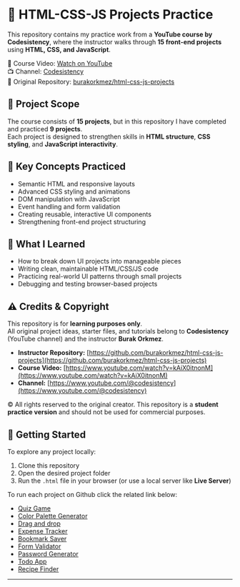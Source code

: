 # 🎯 HTML-CSS-JS Projects Practice  

This repository contains my practice work from a **YouTube course by Codesistency**, where the instructor walks through **15 front-end projects** using **HTML, CSS, and JavaScript**.  

🔗 Course Video: [Watch on YouTube](https://www.youtube.com/watch?v=kAiX0itnonM)  
📺 Channel: [Codesistency](https://www.youtube.com/@codesistency)  
📂 Original Repository: [burakorkmez/html-css-js-projects](https://github.com/burakorkmez/html-css-js-projects)  

## 📌 Project Scope  

The course consists of **15 projects**, but in this repository I have completed and practiced **9 projects**.  
Each project is designed to strengthen skills in **HTML structure**, **CSS styling**, and **JavaScript interactivity**.  

## 🧩 Key Concepts Practiced  

- Semantic HTML and responsive layouts  
- Advanced CSS styling and animations  
- DOM manipulation with JavaScript  
- Event handling and form validation  
- Creating reusable, interactive UI components  
- Strengthening front-end project structuring  

## 🧠 What I Learned  

- How to break down UI projects into manageable pieces  
- Writing clean, maintainable HTML/CSS/JS code  
- Practicing real-world UI patterns through small projects  
- Debugging and testing browser-based projects  

## ⚠️ Credits & Copyright  

This repository is for **learning purposes only**.  
All original project ideas, starter files, and tutorials belong to **Codesistency** (YouTube channel) and the instructor **Burak Orkmez**.  

- **Instructor Repository:** [https://github.com/burakorkmez/html-css-js-projects](https://github.com/burakorkmez/html-css-js-projects)  
- **Course Video:** [https://www.youtube.com/watch?v=kAiX0itnonM](https://www.youtube.com/watch?v=kAiX0itnonM)  
- **Channel:** [https://www.youtube.com/@codesistency](https://www.youtube.com/@codesistency)  

© All rights reserved to the original creator. This repository is a **student practice version** and should not be used for commercial purposes.  

## 🚀 Getting Started  

To explore any project locally:  

1. Clone this repository  
2. Open the desired project folder  
3. Run the `.html` file in your browser (or use a local server like **Live Server**)  

To run each project on Github click the related link below:

- [Quiz Game](https://matin-gholipoor.github.io/Mini-projects-with-JavaScript-HTML-CSS/01%20-%20Quiz%20Game/quizGame.html)
- [Color Palette Generator](https://matin-gholipoor.github.io/Mini-projects-with-JavaScript-HTML-CSS/02%20-%20Color%20Palette%20Generator/colorPaletteGenerator.html) 
- [Drag and drop](https://matin-gholipoor.github.io/Mini-projects-with-JavaScript-HTML-CSS/03%20-%20Drag%20and%20drop/DragAndDrop.html) 
- [Expense Tracker](https://matin-gholipoor.github.io/Mini-projects-with-JavaScript-HTML-CSS/04%20-%20Expense%20Tracker/expenseTracker.html) 
- [Bookmark Saver](https://matin-gholipoor.github.io/Mini-projects-with-JavaScript-HTML-CSS/05%20-%20Bookmark%20Saver/bookmarkSaver.html) 
- [Form Validator](https://matin-gholipoor.github.io/Mini-projects-with-JavaScript-HTML-CSS/06%20-%20Form%20Validator/formValidator.html) 
- [Password Generator](https://matin-gholipoor.github.io/Mini-projects-with-JavaScript-HTML-CSS/07%20-%20Password%20Generator/passwordGenerator.html) 
- [Todo App](https://matin-gholipoor.github.io/Mini-projects-with-JavaScript-HTML-CSS/08%20-%20Todo%20App/todoApp.html) 
- [Recipe Finder](https://matin-gholipoor.github.io/Mini-projects-with-JavaScript-HTML-CSS/09%20-%20Recipe%20Finder/recipeFinder.html) 

---
